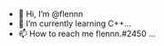 - 👋 Hi, I’m @flennn
- 🌱 I’m currently learning C++...
- 📫 How to reach me flennn.#2450 ...

<!---
flennn/flennn with lil dreams 💞️
--->
